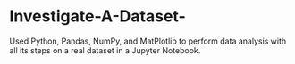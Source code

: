 # Investigate-A-Dataset-
Used Python, Pandas, NumPy, and MatPlotlib to perform data analysis with all its steps on a real dataset in a Jupyter Notebook.
